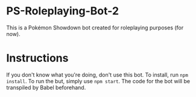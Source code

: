 # PS-Roleplaying-Bot-2

This is a Pokémon Showdown bot created for roleplaying purposes (for now).

Instructions
============

If you don't know what you're doing, don't use this bot. To install, run
`npm install`. To run the but, simply use `npm start`. The code for the bot will
be transpiled by Babel beforehand.
